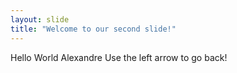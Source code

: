 ```yaml
---
layout: slide
title: "Welcome to our second slide!"
---
```

Hello World Alexandre
Use the left arrow to go back!

